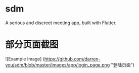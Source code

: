 # sdm

A serious and discreet meeting app, built with Flutter.

# 部分页面截图
![Example Image]
(https://github.com/darren-you/sdm/blob/master/images/app/login_page.png "登陆页面")


